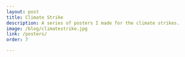 ```yaml
---
layout: post
title: Climate Strike
description: A series of posters I made for the climate strikes.
image: /blog/climatestrike.jpg
link: /posters/
order: 7

---
```

